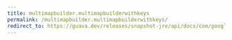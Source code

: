 ```yaml
---
title: multimapbuilder.multimapbuilderwithkeys
permalink: /multimapbuilder.multimapbuilderwithkeys/
redirect_to: https://guava.dev/releases/snapshot-jre/api/docs/com/google/common/collect/MultimapBuilder.MultimapBuilderWithKeys.html
---
```

